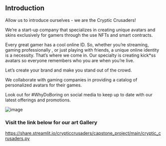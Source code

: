 ## Introduction

Allow us to introduce ourselves - we are the Cryptic Crusaders!

We’re a start-up company that specializes in creating unique avatars and skins exclusively for gamers through the use NFTs and smart contracts.

Every great gamer has a cool online ID. So, whether you’re streaming, gaming professionally , or just playing with friends, a unique online identity is a necessity. That’s where we come in. Our specialty is creating kick*ss avatars so everyone remembers who you are when you’re live.

Let’s create your brand and make you stand out of the crowd.

We collaborate with gaming companies in providing a catalog of personalized avatars for their games.

Look out for #WhyDoBoring on social media to keep up to date with our latest offerings and promotions.

![image](https://user-images.githubusercontent.com/86626839/170087547-df34bbee-a8da-425f-a8ea-1f31b57477fd.png)


### Visit the link below for our art Gallery

https://share.streamlit.io/crypticcrusaders/capstone_project/main/cryptic_crusaders.py
